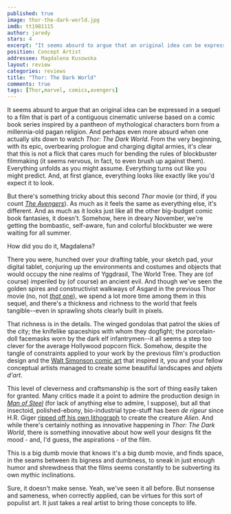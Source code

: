 ```yaml
---
published: true
image: thor-the-dark-world.jpg
imdb: tt1981115
author: jaredy 
stars: 4
excerpt: "It seems absurd to argue that an original idea can be expressed in a sequel to a film that is part of a contiguous cinematic universe based on a comic book series inspired by a pantheon of mythological characters born from a millennia-old pagan religion."
position: Concept Artist
addressee: Magdalena Kusowska
layout: review
categories: reviews
title: "Thor: The Dark World"
comments: true
tags: [Thor,marvel, comics,avengers]
---
```

It seems absurd to argue that an original idea can be expressed in a sequel to a film that is part of a contiguous cinematic universe based on a comic book series inspired by a pantheon of mythological characters born from a millennia-old pagan religion. And perhaps even more absurd when one actually sits down to watch _Thor: The Dark World_. From the very beginning, with its epic, overbearing prologue and charging digital armies, it's clear that this is not a flick that cares much for bending the rules of blockbuster filmmaking (it seems nervous, in fact, to even brush up against them). Everything unfolds as you might assume. Everything turns out like you might predict. And, at first glance, everything looks like exactly like you'd expect it to look.

But there's something tricky about this second _Thor_ movie (or third, if you count [_The Avengers_][1]). As much as it feels the same as everything else, it's different. And as much as it looks just like all the other big-budget comic book fantasies, it doesn't. Somehow, here in dreary November, we're getting the bombastic, self-aware, fun and colorful blockbuster we were waiting for all summer.

   [1]: /content/2012/5/10/the-avengers.html

How did you do it, Magdalena?

There you were, hunched over your drafting table, your sketch pad, your digital tablet, conjuring up the environments and costumes and objects that would occupy the nine realms of Yggdrasil, The World Tree. They are (of course) imperiled by (of course) an ancient evil. And though we've seen the golden spires and constructivist walkways of Asgard in the previous Thor movie (no, not [_that_ one][2]), we spend a lot more time among them in this sequel, and there's a thickness and richness to the world that feels tangible--even in sprawling shots clearly built in pixels.

   [2]: /content/2013/11/6/thunderstorm-the-return-of-thor.html

That richness is in the details. The winged gondolas that patrol the skies of the city; the knifelike spaceships with whom they dogfight; the porcelain-doll facemasks worn by the dark elf infantrymen--it all seems a step too clever for the average Hollywood popcorn flick. Somehow, despite the tangle of constraints applied to your work by the previous film's production design and the [Walt Simonson comic art][3] that inspired it, you and your fellow conceptual artists managed to create some beautiful landscapes and _objets d'art_.

   [3]: http://comicsalliance.com/walt-simonson-thor/

This level of cleverness and craftsmanship is the sort of thing easily taken for granted. Many critics made it a point to admire the production design in [_Man of Steel_][4] (for lack of anything else to admire, I suppose), but all that insectoid, polished-ebony, bio-industrial type-stuff has been _de rigeur_ since H.R. Giger [ripped off his own lithograph][5] to create the creature _Alien_. And while there's certainly nothing as innovative happening in _Thor: The Dark World_, there is something innovative about how well your designs fit the mood - and, I'd guess, the aspirations - of the film.

   [4]: /content/2013/6/14/man-of-steel.html
   [5]: http://en.wikipedia.org/wiki/Alien_(creature_in_Alien_franchise)

This is a big dumb movie that knows it's a big dumb movie, and finds space, in the seams between its bigness and dumbness, to sneak in just enough humor and shrewdness that the films seems constantly to be subverting its own mythic inclinations.   

Sure, it doesn't make sense. Yeah, we've seen it all before. But nonsense and sameness, when correctly applied, can be virtues for this sort of populist art. It just takes a real artist to bring those concepts to life.  